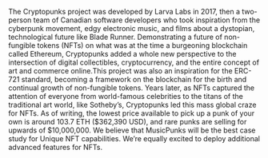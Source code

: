 The Cryptopunks project was developed by Larva Labs in 2017, then a two-person team of Canadian software developers who took inspiration from the cyberpunk movement, edgy electronic music, and films about a dystopian, technological future like Blade Runner. Demonstrating a future of non-fungible tokens (NFTs) on what was at the time a burgeoning blockchain called Ethereum, Cryptopunks added a whole new perspective to the intersection of digital collectibles, cryptocurrency, and the entire concept of art and commerce online.This project was also an inspiration for the ERC-721 standard, becoming a framework on the blockchain for the birth and continual growth of non-fungible tokens. Years later, as NFTs captured the attention of everyone from world-famous celebrities to the titans of the traditional art world, like Sotheby’s, Cryptopunks led this mass global craze for NFTs. As of writing, the lowest price available to pick up a punk of your own is around 103.7 ETH ($362,390 USD), and rare punks are selling for upwards of $10,000,000. We believe that MusicPunks will be the best case study for Unique NFT capabilities. We’re equally excited to deploy additional advanced features for NFTs.
